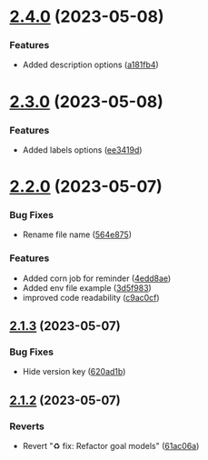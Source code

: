 # [2.4.0](https://github.com/hossainchisty/Task-Tracking-Tool/compare/v2.3.0...v2.4.0) (2023-05-08)


### Features

* Added description options ([a181fb4](https://github.com/hossainchisty/Task-Tracking-Tool/commit/a181fb4c236f1cba2d44a9eb721f9c4f994a7758))



# [2.3.0](https://github.com/hossainchisty/Task-Tracking-Tool/compare/v2.2.0...v2.3.0) (2023-05-08)


### Features

* Added labels options ([ee3419d](https://github.com/hossainchisty/Task-Tracking-Tool/commit/ee3419d6cefafe4b31c11eda122500169f28c67e))



# [2.2.0](https://github.com/hossainchisty/Task-Tracking-Tool/compare/v2.1.3...v2.2.0) (2023-05-07)


### Bug Fixes

* Rename file name ([564e875](https://github.com/hossainchisty/Task-Tracking-Tool/commit/564e8751c43c9858542563fa17f0444e063cedcb))


### Features

* Added corn job for reminder ([4edd8ae](https://github.com/hossainchisty/Task-Tracking-Tool/commit/4edd8ae65fb7721f272baa5a136e5db5bb811af1))
* Added env file example ([3d5f983](https://github.com/hossainchisty/Task-Tracking-Tool/commit/3d5f9838828a328d7ffb3207dea0b67582ca41c0))
* improved code readability ([c9ac0cf](https://github.com/hossainchisty/Task-Tracking-Tool/commit/c9ac0cf15bffef6a59e15d5a0cb10b89181af104))



## [2.1.3](https://github.com/hossainchisty/Task-Tracking-Tool/compare/v2.1.2...v2.1.3) (2023-05-07)


### Bug Fixes

* Hide version key ([620ad1b](https://github.com/hossainchisty/Task-Tracking-Tool/commit/620ad1b2c2eead9cd630ec10c90b3bbb7a7c66b2))



## [2.1.2](https://github.com/hossainchisty/Task-Tracking-Tool/compare/v2.1.1...v2.1.2) (2023-05-07)


### Reverts

* Revert "♻️ fix: Refactor goal models" ([61ac06a](https://github.com/hossainchisty/Task-Tracking-Tool/commit/61ac06a8eae421e0fa42b64cb1c670663405d157))



